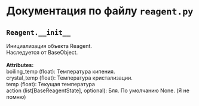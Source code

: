 # Документация по файлу `reagent.py`

## `Reagent.__init__`<br>
Инициализация объекта Reagent.<br>
Наследуется от BaseObject.<br>
<br>**Attributes:**<br>
boiling_temp (float): Температура кипения.<br>
crystal_temp (float): Температура кристализации.<br>
temp (float): Текущая температура<br>
action (list[BaseReagentState], optional): Бля. По умолчанию None. (Я не помню)<br>
<br>
